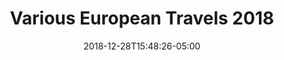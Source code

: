 ---
title: "Various European Travels 2018"
date: 2018-12-28T15:48:26-05:00
categories: ["photo gallery"]
tags: ["travel", "europe"]
type: gallery
layout: gallery
image: photo-gallery/europe-2018/hamburg.jpg
description: Photos from various travels around Europe in 2018
album: photo-gallery/europe-2018/
resources:
- src: eiffel-tower.jpg
  alt: La Tour Eiffel
  phototitle: La Tour Eiffel
  description: The Eiffel Tower in late summer.
- src: eiffel-night-1.jpg
  alt: La Tour Eiffel
  phototitle: La Tour Eiffel
  description: The tower at night is truly one of the most impressive sights I've ever seen.
- src: eiffel-selfie.jpg
  alt:
  phototitle: La Tour Selfie
  description: What weekend in Paris is complete without a selfie before the Eiffel Tower?
- src: seine-1.jpg
  alt:
  phototitle: The Seine
  description: My trip to Paris was at the perfect time of year. The Seine was beautiful and the weather was perfect.
- src: seine-2.jpg
  alt:
  phototitle: The Seine
  description: My trip to Paris was at the perfect time of year. The Seine was beautiful and the weather was perfect.
- src: seine-3.jpg
  alt:
  phototitle: The Seine
  description: My trip to Paris was at the perfect time of year. The Seine was beautiful and the weather was perfect.
- src: louvre-1.jpg
  alt:
  phototitle: Jardin des Tuileries
  description: Relaxing in the Jardin des Tuileries before visiting the Louvre.
- src: louvre-mirror.jpg
  alt:
  phototitle: A work of art
  description: The Louvre has excellent selfie mirrors.
- src: mona-lisa.jpg
  alt:
  phototitle: Trans Selfie
  description: Some evidence suggests that the Mona Lisa may be a self-portrait, which makes it canonically a trans selfie.
- src: ieee-paris.jpg
  alt:
  phototitle: Engineering History
  description: Sometimes you stumble onto engineering history when you're walking aimlessly around the City of Lights.
- src: dusseldorf-tower.jpg
  alt:
  phototitle: Rheinturm
  description: The TV tower over the Rhine in Düsseldorf.
- src: dusseldorf-transit.jpg
  alt:
  phototitle: Transit
  description: Düsseldorf's transit map is intense.
- src: dusseldorf-morning.jpg
  alt:
  phototitle: Sunrise
  description: Sunrise from Düsseldorf Airport.
- src: hambi-bleibt.jpg
  alt:
  phototitle: Hambi Bleibt
  description: Save Hambacher Forest!
- src: aachen-2.jpg
  alt:
  phototitle: Aachen Rathaus
  description: Aachen's City Hall.
- src: aachen-3.jpg
  alt:
  phototitle: Aachen Rathaus
  description: Aachen's City Hall.
- src: hamburg.jpg
  alt:
  phototitle: Hamburg
  description: The subset in Hamburg was gorgeous.
- src: hamburg-2.jpg
  alt:
  phototitle: Hamburg
  description: The subset in Hamburg was gorgeous.
- src: kolner-dom.jpg
  alt:
  phototitle: Kölner Dom
  description: Upon exiting the train station in Cologne, you are greeted with the city's massive cathedral.
- src: koln-balloons.jpg
  alt:
  phototitle: Luftballons
  description: A pleasant summer day in Köln.
- src: amsterdam-1.jpg
  alt:
  phototitle: Amsterdam
  description: Amsterdam is a city that looks exactly as I imagined it.
- src: amsterdam-2.jpg
  alt:
  phototitle: Amsterdam
  description: Amsterdam is a city that looks exactly as I imagined it.
- src: amsterdam-3.jpg
  alt:
  phototitle: Amsterdam
  description: Amsterdam is a city that looks exactly as I imagined it.
- src: amsterdam-4.jpg
  alt:
  phototitle: Dawn
  description: This magical forest was just waiting to be discovered on a cool morning.
- src: amsterdam-5.jpg
  alt:
  phototitle: Canals
  description: I sat under a tree by a canal with someone I care deeply about and few things in life are better than that.
- src: amsterdam-6.jpg
  alt:
  phototitle: Coffee and Bicycles
  description: Sitting in a cafe by a canal watching everyone cycle by is perfection.
---